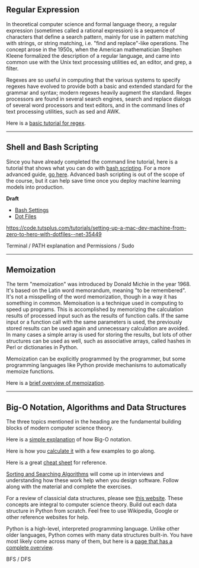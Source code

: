 ## Regular Expression

In theoretical computer science and formal language theory, a regular expression (sometimes called a rational expression) is a sequence of characters that define a search pattern, mainly for use in pattern matching with strings, or string matching, i.e. "find and replace"-like operations. The concept arose in the 1950s, when the American mathematician Stephen Kleene formalized the description of a regular language, and came into common use with the Unix text processing utilities ed, an editor, and grep, a filter.

Regexes are so useful in computing that the various systems to specify regexes have evolved to provide both a basic and extended standard for the grammar and syntax; modern regexes heavily augment the standard. Regex processors are found in several search engines, search and replace dialogs of several word processors and text editors, and in the command lines of text processing utilities, such as sed and AWK.

Here is a [basic tutorial for regex](https://regexone.com/).

---

## Shell and Bash Scripting

Since you have already completed the command line tutorial, here is a tutorial that shows what you can do with [bash scripting](http://www.thegeekstuff.com/2010/03/introduction-to-bash-scripting/). For a more advanced guide, [go here](http://tldp.org/LDP/abs/html/). Advanced bash scripting is out of the scope of the course, but it can help save time once you deploy machine learning models into production.

**Draft**
- [Bash Settings](https://natelandau.com/my-mac-osx-bash_profile/)
- [Dot Files](https://github.com/mathiasbynens/dotfiles)

https://code.tutsplus.com/tutorials/setting-up-a-mac-dev-machine-from-zero-to-hero-with-dotfiles--net-35449

Terminal / PATH explanation and Permissions / Sudo

---

## Memoization

The term "memoization" was introduced by Donald Michie in the year 1968. It's based on the Latin word memorandum, meaning "to be remembered". It's not a misspelling of the word memorization, though in a way it has something in common. Memoisation is a technique used in computing to speed up programs. This is accomplished by memorizing the calculation results of processed input such as the results of function calls. If the same input or a function call with the same parameters is used, the previously stored results can be used again and unnecessary calculation are avoided. In many cases a simple array is used for storing the results, but lots of other structures can be used as well, such as associative arrays, called hashes in Perl or dictionaries in Python.

Memoization can be explicitly programmed by the programmer, but some programming languages like Python provide mechanisms to automatically memoize functions.

Here is a [brief overview of memoization](https://technotroph.wordpress.com/2012/04/05/memoize-it-the-python-way/).

---

## Big-O Notation, Algorithms and Data Structures

The three topics mentioned in the heading are the fundamental building blocks of modern computer science theory.

Here is a [simple explanation](https://justin.abrah.ms/computer-science/big-o-notation-explained.html) of how Big-O notation.

Here is how you [calculate it](https://justin.abrah.ms/computer-science/how-to-calculate-big-o.html) with a few examples to go along.

Here is a great [cheat sheet](http://bigocheatsheet.com/) for reference.

[Sorting and Searching Algorithms](https://python-textbok.readthedocs.io/en/latest/Sorting_and_Searching_Algorithms.html) will come up in interviews and understanding how these work help when you design software. Follow along with the material and complete the exercises.

For a review of classicial data structures, please see [this website](https://python.swaroopch.com/data_structures.html). These concepts are integral to computer science theory. Build out each data structure in Python from scratch. Feel free to use Wikipedia, Google or other reference websites for help.

Python is a high-level, interpreted programming language. Unlike other older languages, Python comes with many data structures built-in. You have most likely come across many of them, but here is a [page that has a complete overview](https://pythonschool.net/category/data-structures-algorithms.html).

BFS / DFS
